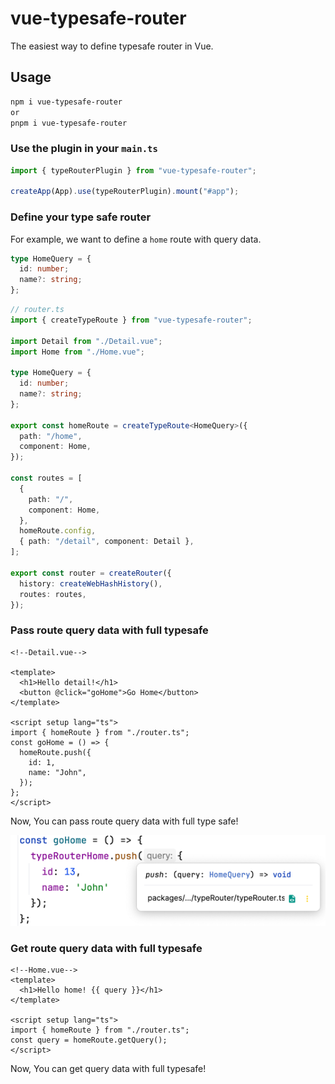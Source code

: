 # vue-typesafe-router

The easiest way to define typesafe router in Vue.

## Usage

```bash
npm i vue-typesafe-router
or
pnpm i vue-typesafe-router
```

### Use the plugin in your `main.ts`

```ts
import { typeRouterPlugin } from "vue-typesafe-router";

createApp(App).use(typeRouterPlugin).mount("#app");
```

### Define your type safe router

For example, we want to define a `home` route with query data.

```ts
type HomeQuery = {
  id: number;
  name?: string;
};
```

```ts
// router.ts
import { createTypeRoute } from "vue-typesafe-router";

import Detail from "./Detail.vue";
import Home from "./Home.vue";

type HomeQuery = {
  id: number;
  name?: string;
};

export const homeRoute = createTypeRoute<HomeQuery>({
  path: "/home",
  component: Home,
});

const routes = [
  {
    path: "/",
    component: Home,
  },
  homeRoute.config,
  { path: "/detail", component: Detail },
];

export const router = createRouter({
  history: createWebHashHistory(),
  routes: routes,
});
```

### Pass route query data with full typesafe

```vue
<!--Detail.vue-->

<template>
  <h1>Hello detail!</h1>
  <button @click="goHome">Go Home</button>
</template>

<script setup lang="ts">
import { homeRoute } from "./router.ts";
const goHome = () => {
  homeRoute.push({
    id: 1,
    name: "John",
  });
};
</script>
```

Now, You can pass route query data with full type safe!

![img_1.png](./assets/img_1.png)

### Get route query data with full typesafe

```vue
<!--Home.vue-->
<template>
  <h1>Hello home! {{ query }}</h1>
</template>

<script setup lang="ts">
import { homeRoute } from "./router.ts";
const query = homeRoute.getQuery();
</script>
```

Now, You can get query data with full typesafe!
